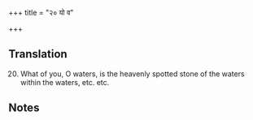 +++
title = "२० यो व"

+++
## Translation
20. What of you, O waters, is the heavenly spotted stone of the waters  
within the waters, etc. etc.

## Notes

